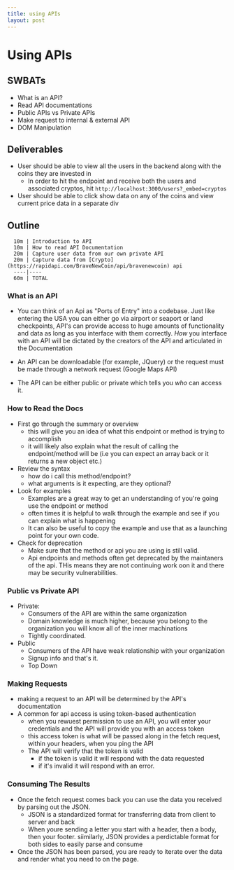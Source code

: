 ```yaml
---
title: using APIs
layout: post
---
```


# Using APIs

## SWBATs

* What is an API?
* Read API documentations
* Public APIs vs Private APIs
* Make request to internal & external API
* DOM Manipulation


## Deliverables
* User should be able to view all the users in the backend along with the coins they are invested in
  * In order to hit the endpoint and receive both the users and associated cryptos, hit `http://localhost:3000/users?_embed=cryptos`
* User should be able to click show data on any of the coins and view current price data in a separate div

## Outline
```text
  10m | Introduction to API
  10m | How to read API Documentation
  20m | Capture user data from our own private API
  20m | Capture data from [Crypto](https://rapidapi.com/BraveNewCoin/api/bravenewcoin) api
  ----|----
  60m | TOTAL
```

### What is an API

* You can think of an Api as "Ports of Entry" into a codebase. Just like entering the USA you can either go via airport or seaport or land checkpoints, API's can provide access to huge amounts of functionality and data as long as you interface with them correctly. _How_ you interface with an API will be dictated by the creators of the API and articulated in the Documentation

* An API can be downloadable (for example, JQuery) or the request must be made through a network request (Google Maps API)
* The API can be either public or private which tells you _who_ can access it. 

### How to Read the Docs

* First go through the summary or overview
  * this will give you an idea of what this endpoint or method is trying to accomplish
  * it will likely also explain what the result of calling the endpoint/method will be (i.e you can expect an array back or it returns a new object etc.)
* Review the syntax
  * how do i call this method/endpoint?
  * what arguments is it expecting, are they optional?
* Look for examples
  * Examples are a great way to get an understanding of you're going use the endpoint or method
  * often times it is helpful to walk through the example and see if you can explain what is happening
  * It can also be useful to copy the example and use that as a launching point for your own code.
* Check for deprecation
  * Make sure that the method or api you are using is still valid.
  * Api endpoints and methods often get deprecated by the maintaners of the api. THis means they are not continuing work oon it and there
    may be security vulnerabilities.

### Public vs Private API

* Private:
  * Consumers of the API are within the same organization
  * Domain knowledge is much higher, because you belong to the organization you will know all of the inner machinations
  * Tightly coordinated.
* Public
  * Consumers of the API have weak relationship with your organization
  * Signup info and that's it.
  * Top Down

### Making Requests

* making a request to an API will be determined by the API's documentation
* A common for api access is using token-based authentication
  * when you rewuest permission to use an API, you will enter your credentials and the API will provide you with an access token
  * this access token is what will be passed along in the fetch request, within your headers, when you ping the API
  * The API will verify that the token is valid
    * if the token is valid it will respond with the data requested
    * if it's invalid it will respond with an error.

### Consuming The Results

* Once the fetch request comes back you can use the data you received by parsing out the JSON.
  * JSON is a standardized format for transferring data from client to server and back
  * When youre sending a letter you start with a header, then a body, then your footer. siimilarly, JSON provides a perdictable format for both sides to easily parse and consume
* Once the JSON has been parsed, you are ready to iterate over the data and render what you need to on the page.

